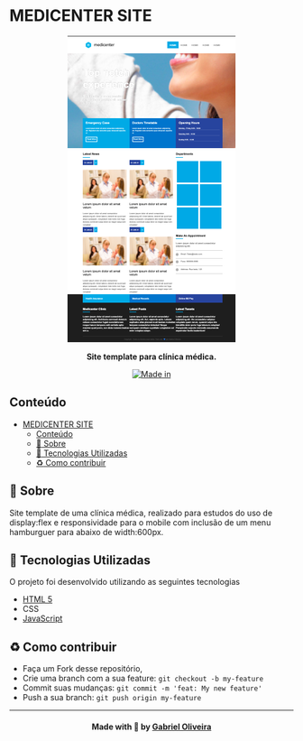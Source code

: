 # MEDICENTER SITE

<p align="center">
<img src=".github/image.png" alt="img crud"/>
</p>
<p align="center">
  <b>Site template para clínica médica.</b>
</p>

<p align="center">
  <a href="https://html.com/" target="_blank">
    <img alt="Made in" src="https://img.shields.io/badge/made%20in-html-purple">
  </a>
</p>

## Conteúdo

- [MEDICENTER SITE](#medicenter-site)
  - [Conteúdo](#conteúdo)
  - [:bookmark: Sobre](#bookmark-sobre)
  - [:rocket: Tecnologias Utilizadas](#rocket-tecnologias-utilizadas)
  - [:recycle: Como contribuir](#recycle-como-contribuir)

<a id="sobre"></a>

## :bookmark: Sobre

Site template de uma clínica médica, realizado para estudos do uso de display:flex e responsividade para o mobile com inclusão de um menu hamburguer para abaixo de width:600px.

<a id="tecnologias-utilizadas"></a>

## :rocket: Tecnologias Utilizadas

O projeto foi desenvolvido utilizando as seguintes tecnologias

- [HTML 5](https://www.html.com/)
- CSS
- [JavaScript](https://javascript.com/)

<a id="como-contribuir"></a>

## :recycle: Como contribuir

- Faça um Fork desse repositório,
- Crie uma branch com a sua feature: `git checkout -b my-feature`
- Commit suas mudanças: `git commit -m 'feat: My new feature'`
- Push a sua branch: `git push origin my-feature`

---

<h4 align=center>Made with 💙 by <a href="https://www.linkedin.com/in/gabriel-h-oliveira/">Gabriel Oliveira</a></h4>
